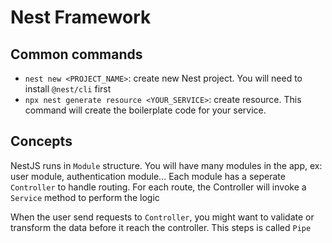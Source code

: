 # Nest Framework

## Common commands

- `nest new <PROJECT_NAME>`: create new Nest project. You will need to install `@nest/cli` first
- `npx nest generate resource <YOUR_SERVICE>`: create resource. This command will create the boilerplate code for your service.

## Concepts

NestJS runs in `Module` structure. You will have many modules in the app, ex: user module, authentication module...
Each module has a seperate `Controller` to handle routing. For each route, the Controller will invoke a `Service` method to perform the logic

When the user send requests to `Controller`, you might want to validate or transform the data before it reach the controller. This steps is called `Pipe`